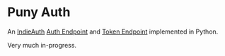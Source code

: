 Puny Auth
=========

An [IndieAuth](https://indieweb.org/IndieAuth) 
[Auth Endpoint](https://indieweb.org/authorization-endpoint) and 
[Token Endpoint](https://indieweb.org/token-endpoint) implemented in
Python.

Very much in-progress.
